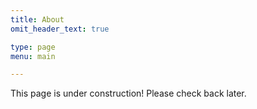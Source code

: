 ```yaml
---
title: About
omit_header_text: true

type: page
menu: main

---
```


This page is under construction! Please check back later.
